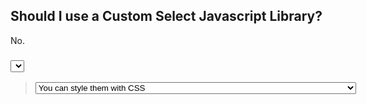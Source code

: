 ## Should I use a Custom Select Javascript Library?

No.

### <select> a reason below:

>    <select>
>      <option>You can style them with CSS</option>
>      <option>Most custom libraries don't handle accessibility</option>
>      <option>Browser behavior for select elements is totally different on mobile devices</option>
>      <option>Most custom libraries don't handle accessibility</option>
>      <option>If they did handle accessibility completely, they'd be bigger than you should tolerate</option>
>      <option>It's a slippery slope, what about multi-select</option>
>      <option>But Bootstrap even adds autosuggest to a select element ...</option>
>    </select>
